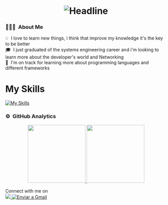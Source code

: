 <div align=center>
        <h1><img src="https://readme-typing-svg.herokuapp.com?color=%2387CEEB&size=32&center=true&vCenter=true&width=600&height=50&lines=Hi+there+I'm+Jhon+%F0%9F%91%8B;Systems+Engineer;FullStack+Developer;Systems+Administrator;Networking;Data+Base+Engineer;Enthusiast" alt="Headline" /></h1>
    </div>

### 👨🏻‍💻 &nbsp;About Me
💡 &nbsp;I love to learn new things, i think that improve my knowledge it's the key to be better\
🎓 &nbsp;I just graduated of the systems engineering career and i'm looking to learn more about the developer's world and Networking\
🌱 &nbsp;I'm on track for learning more about programming languages and different frameworks

# My Skills
[![My Skills](https://skillicons.dev/icons?i=js,html,css,php,python,java,mysql,postgres,nodejs,vscode,windows,linux,github)](https://skillicons.dev)

### ⚙️ &nbsp;GitHub Analytics
<p align="center">
<a href="https://github.com/CarlosLagos27">
  <img height="180em" src="https://github-readme-stats-eight-theta.vercel.app/api?username=Jviggianis7&show_icons=true&theme=chartreuse-dark&include_all_commits=true&count_private=true"/>
  <img height="180em" src="https://github-readme-stats-eight-theta.vercel.app/api/top-langs/?username=Jviggianis7&layout=compact&langs_count=8&theme=chartreuse-dark"/>
</a>
</p>

<p>Connect with me on
<br>
<a target="_blank" href="https://www.linkedin.com/in/jhon-deivis-machado-vigiany-1b6a05319/">
        <img src="https://img.shields.io/badge/-LinkedIn-0077B5?style=for-the-badge&logo=Linkedin&logoColor=white">
</a>
<a target="_blank" 
       href="https://mail.google.com/mail/?view=cm&to=jhondviggianis@gmail.com&su=Asunto%20del%20Correo&body=Escribe%20aquí%20tu%20mensaje">
        <img src="https://img.shields.io/badge/-Gmail-D14836?style=for-the-badge&logo=Gmail&logoColor=white" 
             alt="Enviar a Gmail">
    </a>

<br>
</p>

